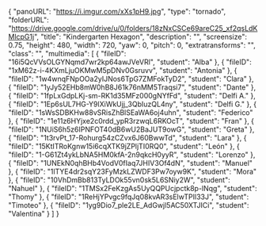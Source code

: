 {
      "panoURL": "https://i.imgur.com/xXs1pH9.jpg",
      "type": "tornado",
      "folderURL": "https://drive.google.com/drive/u/0/folders/18zNxCSCe69areC25_xf2qsLdKMlcpG1j",
      "title": "Kindergarten Hexagon",
      "description": "",
      "screensize": 0.75,
      "height": 480,
      "width": 720,
      "yaw": 0,
      "pitch": 0,
      "extratransforms": "",
      "class": "",
      "multimedia": [
         {
            "fileID": "16i5QcVVsOLGYNqmd7wr2kp64awJVeVRl",
            "student": "Alba"
         },
         {
            "fileID": "1xM62z-i-4KXmLjuOKMwM5pDNv0Gsruvv",
            "student": "Antonia"
         },
         {
            "fileID": "1w4wnqFNpOOa2yIJNos6TpG7ZMFokTyD2",
            "student": "Clara"
         },
         {
            "fileID": "1yJy52EHb8mW0hB8J61k76nMM5Traqsi7",
            "student": "Dante"
         },
         {
            "fileID": "1fpLxGdpLKj-sm-RK1d35MFz000gNYfFd",
            "student": "Delfi A."
         },
         {
            "fileID": "1Ep6sUL7HG-Y9lXiWkUjj_3QbIuzQL4ny",
            "student": "Delfi G."
         },
         {
            "fileID": "1sWsSDBKHw88vSRisZhBlSEaWA6oj4uhn",
            "student": "Federico"
         },
         {
            "fileID": "1e11z6HYjxe2c0rdd_ypR3rzwqL6RKOcT",
            "student": "Fran"
         },
         {
            "fileID": "1NUiS6h5z6IPNFOT40dB6wU2BaJUT9owG",
            "student": "Greta"
         },
         {
            "fileID": "1t3rvPt_17-Rohurg54zCZvx6J60BwwTd",
            "student": "Lara"
         },
         {
            "fileID": "15KtITRoKgnw15i6cqXTK9jZPljTI0RQ0",
            "student": "León"
         },
         {
            "fileID": "1-G61Zt4ykLbNA5HM0kfA-2n9qkcH0yyR",
            "student": "Lorenzo"
         },
         {
            "fileID": "1UNEkN0qhBHb4VodV0fIaq7JHIV3Of4dN",
            "student": "Manuel"
         },
         {
            "fileID": "1lTYE4dr2sqY23FyMzkLZWDF3Pw7oyw9K",
            "student": "Mora"
         },
         {
            "fileID": "10VhDmBb813TyLDOk55vn0sk5L6SNiy2W",
            "student": "Nahuel"
         },
         {
            "fileID": "1TMSx2FeKzgAs5UyQQPUcjpctk8p-lNqg",
            "student": "Thomy"
         },
         {
            "fileID": "1ReHjYPvgc9fqJq08kvAR3sElwTPIl33J",
            "student": "Timoteo"
         },
         {
            "fileID": "1yg9Dio7_ple2LE_AdGwjl5AC50XTJICi",
            "student": "Valentina"
         }
      ]
   }